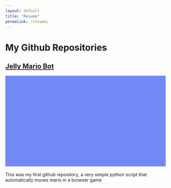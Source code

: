 ```yaml
---
layout: default
title: "Resume"
permalink: /resume/
---
```


<h1>My Github Repositories</h1>

<h2><u><a href="https://github.com/janGithub122/JellyMarioBot" target="_blank">Jelly Mario Bot</a></u></h2>

![Jelly Mario](assets/images/jellymario.gif)

This was my first github repository, a very simple python script that automatically moves mario in a browser game


